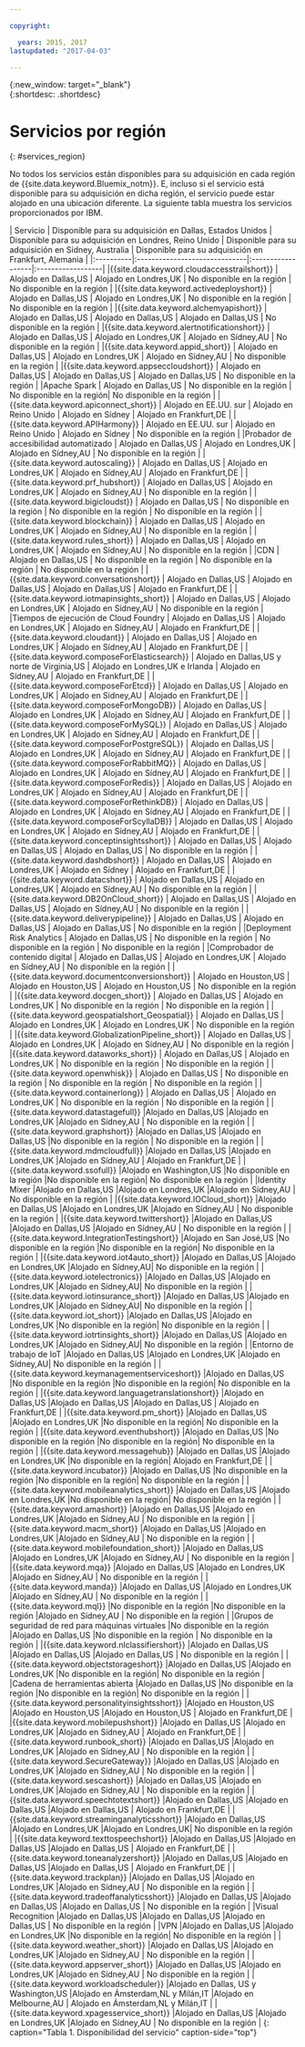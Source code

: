 ```yaml
---

copyright:

  years: 2015, 2017
lastupdated: "2017-04-03"

---
```


{:new_window: target="_blank"}  
{:shortdesc: .shortdesc}


# Servicios por región
{: #services_region}

No todos los servicios están disponibles para su adquisición en cada región de {{site.data.keyword.Bluemix_notm}}. E, incluso si el servicio está disponible para su adquisición en dicha región, el servicio puede estar alojado en una ubicación diferente. La siguiente tabla muestra los servicios proporcionados por IBM.



| Servicio | Disponible para su adquisición en Dallas, Estados Unidos | Disponible para su adquisición en Londres, Reino Unido | Disponible para su adquisición en Sídney, Australia | Disponible para su adquisición en Frankfurt, Alemania |
|:----------|:------------------------------|:------------------|:------------------|
|{{site.data.keyword.cloudaccesstrailshort}} | Alojado en Dallas,US | Alojado en Londres,UK | No disponible en la región | No disponible en la región |
|{{site.data.keyword.activedeployshort}} | Alojado en Dallas,US | Alojado en Londres,UK | No disponible en la región | No disponible en la región |
|{{site.data.keyword.alchemyapishort}} | Alojado en Dallas,US | Alojado en Dallas,US | Alojado en Dallas,US | No disponible en la región |
|{{site.data.keyword.alertnotificationshort}}	| Alojado en Dallas,US	| Alojado en Londres,UK	| Alojado en Sídney,AU | No disponible en la región |
|{{site.data.keyword.appid_short}} | Alojado en Dallas,US | Alojado en Londres,UK | Alojado en Sídney,AU | No disponible en la región |
|{{site.data.keyword.appseccloudshort}} | Alojado en Dallas,US | Alojado en Dallas,US | Alojado en Dallas,US | No disponible en la región |
|Apache Spark | Alojado en Dallas,US | No disponible en la región | No disponible en la región| No disponible en la región |
|{{site.data.keyword.apiconnect_short}} | Alojado en EE.UU. sur | Alojado en Reino Unido | Alojado en Sídney | Alojado en Frankfurt,DE |
|{{site.data.keyword.APIHarmony}} | Alojado en EE.UU. sur | Alojado en Reino Unido | Alojado en Sídney | No disponible en la región |
|Probador de accesibilidad automatizado | Alojado en Dallas,US | Alojado en Londres,UK | Alojado en Sídney,AU | No disponible en la región |
|{{site.data.keyword.autoscaling}} | Alojado en Dallas,US | Alojado en Londres,UK | Alojado en Sídney,AU | Alojado en Frankfurt,DE |
|{{site.data.keyword.prf_hubshort}}	| Alojado en Dallas,US | Alojado en Londres,UK | Alojado en Sídney,AU | No disponible en la región |
|{{site.data.keyword.bigicloudst}} | Alojado en Dallas,US | No disponible en la región | No disponible en la región | No disponible en la región |
|{{site.data.keyword.blockchain}} | Alojado en Dallas,US | Alojado en Londres,UK | Alojado en Sídney,AU | No disponible en la región |
|{{site.data.keyword.rules_short}} | Alojado en Dallas,US | Alojado en Londres,UK | Alojado en Sídney,AU | No disponible en la región |
|CDN | Alojado en Dallas,US | No disponible en la región | No disponible en la región | No disponible en la región |
|{{site.data.keyword.conversationshort}} | Alojado en Dallas,US | Alojado en Dallas,US | Alojado en Dallas,US | Alojado en Frankfurt,DE |
|{{site.data.keyword.iotmapinsights_short}} | Alojado en Dallas,US | Alojado en Londres,UK | Alojado en Sídney,AU | No disponible en la región |
|Tiempos de ejecución de Cloud Foundry | Alojado en Dallas,US | Alojado en Londres,UK | Alojado en Sídney,AU | Alojado en Frankfurt,DE |
|{{site.data.keyword.cloudant}} | Alojado en Dallas,US | Alojado en Londres,UK | Alojado en Sídney,AU | Alojado en Frankfurt,DE |
|{{site.data.keyword.composeForElasticsearch}} | Alojado en Dallas,US y norte de Virginia,US | Alojado en Londres,UK e Irlanda | Alojado en Sídney,AU | Alojado en Frankfurt,DE |
|{{site.data.keyword.composeForEtcd}}	| Alojado en Dallas,US	| Alojado en Londres,UK	| Alojado en Sídney,AU | Alojado en Frankfurt,DE |
|{{site.data.keyword.composeForMongoDB}} | Alojado en Dallas,US | Alojado en Londres,UK | Alojado en Sídney,AU | Alojado en Frankfurt,DE |
|{{site.data.keyword.composeForMySQL}} | Alojado en Dallas,US | Alojado en Londres,UK | Alojado en Sídney,AU | Alojado en Frankfurt,DE |
|{{site.data.keyword.composeForPostgreSQL}} | Alojado en Dallas,US | Alojado en Londres,UK | Alojado en Sídney,AU | Alojado en Frankfurt,DE |
|{{site.data.keyword.composeForRabbitMQ}}	| Alojado en Dallas,US	| Alojado en Londres,UK | Alojado en Sídney,AU | Alojado en Frankfurt,DE |
|{{site.data.keyword.composeForRedis}} | Alojado en Dallas,US	| Alojado en Londres,UK | Alojado en Sídney,AU | Alojado en Frankfurt,DE |
|{{site.data.keyword.composeForRethinkDB}} | Alojado en Dallas,US | Alojado en Londres,UK | Alojado en Sídney,AU | Alojado en Frankfurt,DE |
|{{site.data.keyword.composeForScyllaDB}} | Alojado en Dallas,US | Alojado en Londres,UK | Alojado en Sídney,AU | Alojado en Frankfurt,DE |
|{{site.data.keyword.conceptinsightsshort}}	| Alojado en Dallas,US	| Alojado en Dallas,US	| Alojado en Dallas,US | No disponible en la región |
|{{site.data.keyword.dashdbshort}} | Alojado en Dallas,US | Alojado en Londres,UK | Alojado en Sídney | Alojado en Frankfurt,DE |
|{{site.data.keyword.datacshort}}	| Alojado en Dallas,US	| Alojado en Londres,UK	| Alojado en Sídney,AU | No disponible en la región |
|{{site.data.keyword.DB2OnCloud_short}}	| Alojado en Dallas,US	| Alojado en Dallas,US	| Alojado en Sídney,AU | No disponible en la región |
|{{site.data.keyword.deliverypipeline}}	| Alojado en Dallas,US | Alojado en Dallas,US	| Alojado en Dallas,US | No disponible en la región |
|Deployment Risk Analytics | Alojado en Dallas,US | No disponible en la región | No disponible en la región | No disponible en la región |
|Comprobador de contenido digital | Alojado en Dallas,US | Alojado en Londres,UK | Alojado en Sídney,AU | No disponible en la región |
|{{site.data.keyword.documentconversionshort}} | Alojado en Houston,US	| Alojado en Houston,US	| Alojado en Houston,US | No disponible en la región |
|{{site.data.keyword.docgen_short}}	| Alojado en Dallas,US	| Alojado en Londres,UK	| No disponible en la región | No disponible en la región |
|{{site.data.keyword.geospatialshort_Geospatial}}	| Alojado en Dallas,US	| Alojado en Londres,UK	| Alojado en Londres,UK | No disponible en la región |
|{{site.data.keyword.GlobalizationPipeline_short}}	| Alojado en Dallas,US	| Alojado en Londres,UK	| Alojado en Sídney,AU | No disponible en la región |
|{{site.data.keyword.dataworks_short}} | Alojado en Dallas,US | Alojado en Londres,UK | No disponible en la región | No disponible en la región |
|{{site.data.keyword.openwhisk}} | Alojado en Dallas,US | No disponible en la región | No disponible en la región | No disponible en la región |
|{{site.data.keyword.containerlong}} | Alojado en Dallas,US | Alojado en Londres,UK | No disponible en la región | No disponible en la región |
|{{site.data.keyword.datastagefull}}		|Alojado en Dallas,US		|Alojado en Londres,UK		|Alojado en Sídney,AU | No disponible en la región |
|{{site.data.keyword.graphshort}}       |Alojado en Dallas,US		|Alojado en Dallas,US		|No disponible en la región | No disponible en la región |
|{{site.data.keyword.mdmcloudfull}}		|Alojado en Dallas,US		|Alojado en Londres,UK		|Alojado en Sídney,AU | Alojado en Frankfurt,DE |
|{{site.data.keyword.ssofull}}			|Alojado en Washington,US		|No disponible en la región		|No disponible en la región| No disponible en la región |
|Identity Mixer		|Alojado en Dallas,US		|Alojado en Londres,UK		|Alojado en Sídney,AU | No disponible en la región |
|{{site.data.keyword.IOCloud_short}}		|Alojado en Dallas,US		|Alojado en Londres,UK		|Alojado en Sídney,AU | No disponible en la región |
|{{site.data.keyword.twittershort}}		|Alojado en Dallas,US		|Alojado en Dallas,US		|Alojado en Sídney,AU | No disponible en la región |
|{{site.data.keyword.IntegrationTestingshort}}	|Alojado en San José,US		|No disponible en la región		|No disponible en la región| No disponible en la región |
|{{site.data.keyword.iot4auto_short}}		|Alojado en Dallas,US		|Alojado en Londres,UK		|Alojado en Sídney,AU| No disponible en la región |
|{{site.data.keyword.iotelectronics}}		|Alojado en Dallas,US		|Alojado en Londres,UK		|Alojado en Sídney,AU| No disponible en la región |
|{{site.data.keyword.iotinsurance_short}}		|Alojado en Dallas,US		|Alojado en Londres,UK		|Alojado en Sídney,AU| No disponible en la región |
|{{site.data.keyword.iot_short}}		|Alojado en Dallas,US		|Alojado en Londres,UK		|No disponible en la región| No disponible en la región |
|{{site.data.keyword.iotrtinsights_short}}		|Alojado en Dallas,US		|Alojado en Londres,UK		|Alojado en Sídney,AU| No disponible en la región |
|Entorno de trabajo de IoT		|Alojado en Dallas,US		|Alojado en Londres,UK		|Alojado en Sídney,AU| No disponible en la región |
|{{site.data.keyword.keymanagementserviceshort}}	|Alojado en Dallas,US		|No disponible en la región		|No disponible en la región| No disponible en la región |
|{{site.data.keyword.languagetranslationshort}}	|Alojado en Dallas,US		|Alojado en Dallas,US		|Alojado en Dallas,US | Alojado en Frankfurt,DE |
|{{site.data.keyword.pm_short}}   |Alojado en Dallas,US		|Alojado en Londres,UK		|No disponible en la región| No disponible en la región |
|{{site.data.keyword.eventhubshort}}		|Alojado en Dallas,US		|No disponible en la región		|No disponible en la región| No disponible en la región |
|{{site.data.keyword.messagehub}}		|Alojado en Dallas,US		|Alojado en Londres,UK		|No disponible en la región| Alojado en Frankfurt,DE |
|{{site.data.keyword.incubator}}		|Alojado en Dallas,US		|No disponible en la región		|No disponible en la región| No disponible en la región |
|{{site.data.keyword.mobileanalytics_short}}		|Alojado en Dallas,US		|Alojado en Londres,UK		|No disponible en la región| No disponible en la región |
|{{site.data.keyword.amashort}}			|Alojado en Dallas,US		|Alojado en Londres,UK			|Alojado en Sídney,AU | No disponible en la región |
|{{site.data.keyword.macm_short}}		|Alojado en Dallas,US		|Alojado en Londres,UK			|Alojado en Sídney,AU | No disponible en la región |
|{{site.data.keyword.mobilefoundation_short}}			|Alojado en Dallas,US		|Alojado en Londres,UK			|Alojado en Sídney,AU | No disponible en la región |
|{{site.data.keyword.mqa}}			|Alojado en Dallas,US		|Alojado en Londres,UK			|Alojado en Sídney,AU | No disponible en la región |
|{{site.data.keyword.manda}}			|Alojado en Dallas,US		|Alojado en Londres,UK		|Alojado en Sídney,AU | No disponible en la región |
|{{site.data.keyword.mql}}			|No disponible en la región		|No disponible en la región		|Alojado en Sídney,AU | No disponible en la región |
|Grupos de seguridad de red para máquinas virtuales 	|No disponible en la región		|Alojado en Dallas,US		|No disponible en la región | No disponible en la región |
|{{site.data.keyword.nlclassifiershort}} 	|Alojado en Dallas,US		|Alojado en Dallas,US		|Alojado en Dallas,US | No disponible en la región |
|{{site.data.keyword.objectstorageshort}}	|Alojado en Dallas,US		|Alojado en Londres,UK		|No disponible en la región| No disponible en la región |
|Cadena de herramientas abierta			|Alojado en Dallas,US		|No disponible en la región		|No disponible en la región| No disponible en la región |
|{{site.data.keyword.personalityinsightsshort}}	|Alojado en Houston,US		|Alojado en Houston,US		|Alojado en Houston,US | Alojado en Frankfurt,DE |
|{{site.data.keyword.mobilepushshort}}				|Alojado en Dallas,US		|Alojado en Londres,UK			|Alojado en Sídney,AU | Alojado en Frankfurt,DE |
|{{site.data.keyword.runbook_short}}				|Alojado en Dallas,US		|Alojado en Londres,UK			|Alojado en Sídney,AU | No disponible en la región |
|{{site.data.keyword.SecureGateway}}		|Alojado en Dallas,US		|Alojado en Londres,UK		|Alojado en Sídney,AU | No disponible en la región |
|{{site.data.keyword.sescashort}}		|Alojado en Dallas,US		|Alojado en Londres,UK		|Alojado en Sídney,AU | No disponible en la región |
|{{site.data.keyword.speechtotextshort}}	|Alojado en Dallas,US		|Alojado en Dallas,US		|Alojado en Dallas,US | Alojado en Frankfurt,DE |
|{{site.data.keyword.streaminganalyticsshort}}	|Alojado en Dallas,US		|Alojado en Londres,UK		|Alojado en Londres,UK| No disponible en la región |
|{{site.data.keyword.texttospeechshort}} 	|Alojado en Dallas,US		|Alojado en Dallas,US		|Alojado en Dallas,US | Alojado en Frankfurt,DE |
|{{site.data.keyword.toneanalyzershort}} 	|Alojado en Dallas,US		|Alojado en Dallas,US		|Alojado en Dallas,US | Alojado en Frankfurt,DE |
|{{site.data.keyword.trackplan}}		|Alojado en Dallas,US		|Alojado en Londres,UK		|Alojado en Sídney,AU | No disponible en la región |
|{{site.data.keyword.tradeoffanalyticsshort}}	|Alojado en Dallas,US		|Alojado en Dallas,US		|Alojado en Dallas,US | No disponible en la región |
|Visual Recognition	|Alojado en Dallas,US		|Alojado en Dallas,US		|Alojado en Dallas,US | No disponible en la región |
|VPN			|Alojado en Dallas,US		|Alojado en Londres,UK		|No disponible en la región| No disponible en la región |
|{{site.data.keyword.weather_short}}		|Alojado en Dallas,US		|Alojado en Londres,UK		|Alojado en Sídney,AU | No disponible en la región |
|{{site.data.keyword.appserver_short}}	|Alojado en Dallas,US		|Alojado en Londres,UK		|Alojado en Sídney,AU | No disponible en la región |
|{{site.data.keyword.workloadscheduler}}	|Alojado en Dallas, US y Washington,US		|Alojado en Ámsterdam,NL y Milán,IT		|Alojado en Melbourne,AU | Alojado en Ámsterdam,NL y Milán,IT |
|{{site.data.keyword.xpagesservice_short}}	|Alojado en Dallas,US		|Alojado en Londres,UK		|Alojado en Sídney,AU | No disponible en la región |
{: caption="Tabla 1. Disponibilidad del servicio" caption-side="top"}
